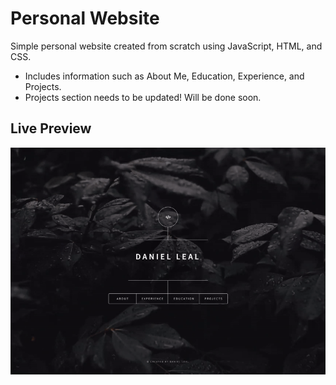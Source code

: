 # Personal Website
Simple personal website created from scratch using JavaScript, HTML, and CSS.
- Includes information such as About Me, Education, Experience, and Projects.
- Projects section needs to be updated! Will be done soon.

## Live Preview
[![Website](images/website-gif.gif)](http://www.lealdaniel.net)
